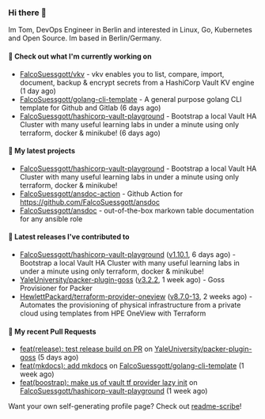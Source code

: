 ### Hi there 👋

Im Tom, DevOps Engineer in Berlin and interested in Linux, Go, Kubernetes and Open Source.
Im based in Berlin/Germany.

#### 👷 Check out what I'm currently working on

- [FalcoSuessgott/vkv](https://github.com/FalcoSuessgott/vkv) - vkv enables you to list, compare, import, document, backup &amp; encrypt secrets from a HashiCorp Vault KV engine (1 day ago)
- [FalcoSuessgott/golang-cli-template](https://github.com/FalcoSuessgott/golang-cli-template) - A general purpose golang CLI  template for Github and Gitlab (6 days ago)
- [FalcoSuessgott/hashicorp-vault-playground](https://github.com/FalcoSuessgott/hashicorp-vault-playground) - Bootstrap a local Vault HA Cluster with many useful learning labs in under a minute using only terraform, docker &amp; minikube! (6 days ago)

#### 🌱 My latest projects

- [FalcoSuessgott/hashicorp-vault-playground](https://github.com/FalcoSuessgott/hashicorp-vault-playground) - Bootstrap a local Vault HA Cluster with many useful learning labs in under a minute using only terraform, docker &amp; minikube!
- [FalcoSuessgott/ansdoc-action](https://github.com/FalcoSuessgott/ansdoc-action) - Github Action for https://github.com/FalcoSuessgott/ansdoc
- [FalcoSuessgott/ansdoc](https://github.com/FalcoSuessgott/ansdoc) - out-of-the-box markown table documentation for any ansible role

#### 🔭 Latest releases I've contributed to

- [FalcoSuessgott/hashicorp-vault-playground](https://github.com/FalcoSuessgott/hashicorp-vault-playground) ([v1.10.1](https://github.com/FalcoSuessgott/hashicorp-vault-playground/releases/tag/v1.10.1), 6 days ago) - Bootstrap a local Vault HA Cluster with many useful learning labs in under a minute using only terraform, docker &amp; minikube!
- [YaleUniversity/packer-plugin-goss](https://github.com/YaleUniversity/packer-plugin-goss) ([v3.2.2](https://github.com/YaleUniversity/packer-plugin-goss/releases/tag/v3.2.2), 1 week ago) - Goss Provisioner for Packer
- [HewlettPackard/terraform-provider-oneview](https://github.com/HewlettPackard/terraform-provider-oneview) ([v8.7.0-13](https://github.com/HewlettPackard/terraform-provider-oneview/releases/tag/v8.7.0-13), 2 weeks ago) - Automates the provisioning of physical infrastructure from a private cloud using templates from HPE OneView with Terraform

#### 🔨 My recent Pull Requests

- [feat(release): test release build on PR](https://github.com/YaleUniversity/packer-plugin-goss/pull/80) on [YaleUniversity/packer-plugin-goss](https://github.com/YaleUniversity/packer-plugin-goss) (5 days ago)
- [feat(mkdocs): add mkdocs](https://github.com/FalcoSuessgott/golang-cli-template/pull/92) on [FalcoSuessgott/golang-cli-template](https://github.com/FalcoSuessgott/golang-cli-template) (1 week ago)
- [feat(boostrap): make us of vault tf provider lazy init](https://github.com/FalcoSuessgott/hashicorp-vault-playground/pull/40) on [FalcoSuessgott/hashicorp-vault-playground](https://github.com/FalcoSuessgott/hashicorp-vault-playground) (1 week ago)

Want your own self-generating profile page? Check out [readme-scribe](https://github.com/muesli/readme-scribe)!